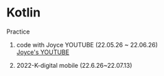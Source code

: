 # Kotlin
Practice   
1. code with Joyce YOUTUBE (22.05.26 ~ 22.06.26)    
[Joyce's YOUTUBE](https://www.youtube.com/user/soja0524 "youtube link")    
     
2. 2022-K-digital mobile (22.6.26~22.07.13)
